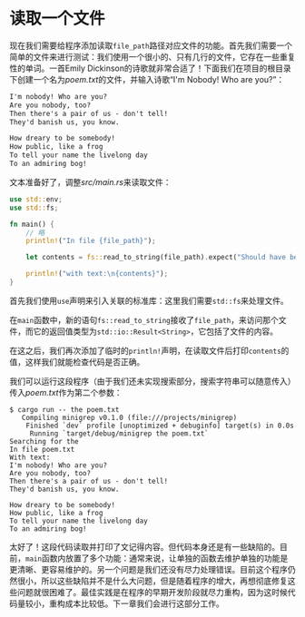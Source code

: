 # 读取一个文件

现在我们需要给程序添加读取`file_path`路径对应文件的功能。首先我们需要一个简单的文件来进行测试：我们使用一个很小的、只有几行的文件，它存在一些重复性的单词。一首Emily Dickinson的诗歌就非常合适了！下面我们在项目的根目录下创建一个名为*poem.txt*的文件，并输入诗歌“I'm Nobody! Who are you?”：

```txt
I'm nobody! Who are you?
Are you nobody, too?
Then there's a pair of us - don't tell!
They'd banish us, you know.

How dreary to be somebody!
How public, like a frog
To tell your name the livelong day
To an admiring bog!
```

文本准备好了，调整*src/main.rs*来读取文件：

```rust
use std::env;
use std::fs;

fn main() {
    // 略
    println!("In file {file_path}");

    let contents = fs::read_to_string(file_path).expect("Should have been able to read the file");

    println!("with text:\n{contents}");
}
```

首先我们使用`use`声明来引入关联的标准库：这里我们需要`std::fs`来处理文件。

在`main`函数中，新的语句`fs::read_to_string`接收了`file_path`，来访问那个文件，而它的返回值类型为`std::io::Result<String>`，它包括了文件的内容。

在这之后，我们再次添加了临时的`println!`声明，在读取文件后打印`contents`的值，这样我们就能检查代码是否正确。

我们可以运行这段程序（由于我们还未实现搜索部分，搜索字符串可以随意传入）传入*poem.txt*作为第二个参数：

```
$ cargo run -- the poem.txt
   Compiling minigrep v0.1.0 (file:///projects/minigrep)
    Finished `dev` profile [unoptimized + debuginfo] target(s) in 0.0s
     Running `target/debug/minigrep the poem.txt`
Searching for the
In file poem.txt
With text:
I'm nobody! Who are you?
Are you nobody, too?
Then there's a pair of us - don't tell!
They'd banish us, you know.

How dreary to be somebody!
How public, like a frog
To tell your name the livelong day
To an admiring bog!
```

太好了！这段代码读取并打印了文记得内容。但代码本身还是有一些缺陷的。目前，`main`函数内放置了多个功能：通常来说，让单独的函数去维护单独的功能是更清晰、更容易维护的。另一个问题是我们还没有尽力处理错误。目前这个程序仍然很小，所以这些缺陷并不是什么大问题，但是随着程序的增大，再想彻底修复这些问题就很困难了。最佳实践是在程序的早期开发阶段就尽力重构，因为这时候代码量较小，重构成本比较低。下一章我们会进行这部分工作。
